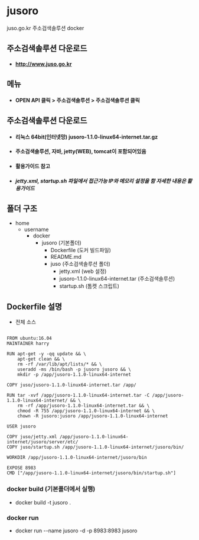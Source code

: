 # jusoro
juso.go.kr 주소검색솔루션 docker

## 주소검색솔루션 다운로드
* #### http://www.juso.go.kr

## 메뉴
* #### OPEN API 클릭 > 주소검색솔루션 > 주소검색솔루션 클릭

## 주소검색솔루션 다운로드
* #### 리눅스 64bit(인터넷망) jusoro-1.1.0-linux64-internet.tar.gz
* #### 주소검색솔루션, 자바, jetty(WEB), tomcat이 포함되어있음
* #### 활용가이드 참고
 * ##### jetty.xml, startup.sh 파일에서 접근가능 IP와 메모리 설정을 함 자세한 내용은 활용가이드 

## 폴더 구조
* home
  * username
    * docker
      * jusoro (기본폴더)
        * Dockerfile (도커 빌드파일)
        * README.md
        * juso (주소검색솔루션 폴더)
          * jetty.xml (web 설정)
          * jusoro-1.1.0-linux64-internet.tar (주소검색솔루션)
          * startup.sh (톰켓 스크립트)

## Dockerfile 설명
* 전체 소스
<pre><code>
FROM ubuntu:16.04
MAINTAINER harry <latemorning@gmail.com>

RUN apt-get -y -qq update && \
    apt-get clean && \
    rm -rf /var/lib/apt/lists/* && \
    useradd -ms /bin/bash -p jusoro jusoro && \
    mkdir -p /app/jusoro-1.1.0-linux64-internet

COPY juso/jusoro-1.1.0-linux64-internet.tar /app/

RUN tar -xvf /app/jusoro-1.1.0-linux64-internet.tar -C /app/jusoro-1.1.0-linux64-internet/ && \
    rm -rf /app/jusoro-1.1.0-linux64-internet.tar && \
    chmod -R 755 /app/jusoro-1.1.0-linux64-internet && \
    chown -R jusoro:jusoro /app/jusoro-1.1.0-linux64-internet
    
USER jusoro

COPY juso/jetty.xml /app/jusoro-1.1.0-linux64-internet/jusoro/server/etc/
COPY juso/startup.sh /app/jusoro-1.1.0-linux64-internet/jusoro/bin/

WORKDIR /app/jusoro-1.1.0-linux64-internet/jusoro/bin

EXPOSE 8983
CMD ["/app/jusoro-1.1.0-linux64-internet/jusoro/bin/startup.sh"]
</code></pre>


### docker build (기본폴더에서 실행)
* docker build -t jusoro .

### docker run
* docker run --name jusoro -d -p 8983:8983 jusoro
